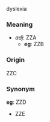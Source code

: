 dyslexia
### Meaning
+ _adj_: ZZA
	+ __eg__: ZZB

### Origin

ZZC

### Synonym

__eg__: ZZD

+ ZZE


